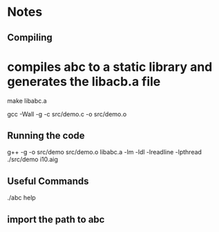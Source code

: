 # Notes

## Compiling

# compiles abc to a static library and generates the libacb.a file


make libabc.a 

gcc -Wall -g -c src/demo.c -o src/demo.o

## Running the code

g++ -g -o src/demo src/demo.o libabc.a -lm -ldl -lreadline -lpthread
./src/demo i10.aig

## Useful Commands

./abc 
help

## import the path to abc